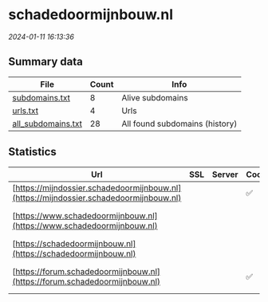 # schadedoormijnbouw.nl
*2024-01-11 16:13:36*
## Summary data
| File       | Count | Info |
|------------|-------|------|
|[subdomains.txt](/data/schadedoormijnbouw.nl/subdomains.txt)|8|Alive subdomains|
|[urls.txt](/data/schadedoormijnbouw.nl/urls.txt)|4|Urls|
|[all_subdomains.txt](/data/schadedoormijnbouw.nl/all_subdomains.txt)|28|All found subdomains (history)|
## Statistics
| Url | SSL | Server | Cookie | HSTS | CSP | XFO | XXP | RP | Tech |Title |
|------------|-------|------|------|------|------|------|------|------|------|------|
|[https://mijndossier.schadedoormijnbouw.nl](https://mijndossier.schadedoormijnbouw.nl)| ||:white_check_mark: |:white_check_mark: |:warning: |:white_check_mark: |:white_check_mark: |:white_check_mark: |HSTS Java||
|[https://www.schadedoormijnbouw.nl](https://www.schadedoormijnbouw.nl)| || |:white_check_mark: |:warning: | |:white_check_mark: |:white_check_mark: |Azure Azure Edge...|Homepagina voor...|
|[https://schadedoormijnbouw.nl](https://schadedoormijnbouw.nl)| || |:white_check_mark: |:warning: | |:white_check_mark: |:white_check_mark: |HSTS|Document Moved|
|[https://forum.schadedoormijnbouw.nl](https://forum.schadedoormijnbouw.nl)| ||:white_check_mark: |:white_check_mark: |:warning: | |:white_check_mark: |:white_check_mark: |Azure Azure Edge...|Forums|